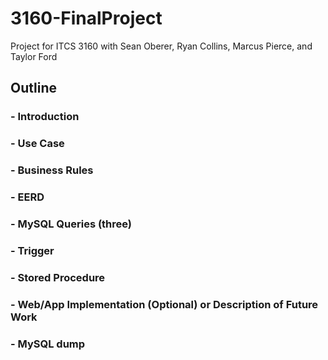 # 3160-FinalProject
Project for ITCS 3160 with Sean Oberer, Ryan Collins, Marcus Pierce, and Taylor Ford

## Outline
### - Introduction
### - Use Case
### - Business Rules
### - EERD
### - MySQL Queries (three)
### - Trigger
### - Stored Procedure
### - Web/App Implementation (Optional) or Description of Future Work
### - MySQL dump
